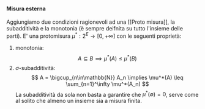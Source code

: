 #### Misura esterna 
Aggiungiamo due condizioni ragionevoli ad una [[Proto misura]], la subadditività e la monotonia (è sempre deifnita su tutto l'insieme delle parti). E' una protomisura $\mu^* : 2^E \to [0, +\infty]$ con le seguenti proprietà: 
1. monotonia: 
$$
A \subseteq B \implies \mu^*(A) \leq \mu^*(B)
$$
2. $\sigma$-subadditività:
$$
A = \bigcup_{n\in\mathbb{N}} A_n \implies \mu^*(A) \leq \sum_{n=1}^\infty \mu^*(A_n)
$$
La subadditività da sola non basta a garantire che $\mu^*(\emptyset) = 0$, serve come al solito che almeno un insieme sia a misura finita.
